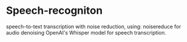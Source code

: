 # Speech-recogniton
speech-to-text transcription with noise reduction, using:  noisereduce for audio denoising  OpenAI's Whisper model for speech transcription.
